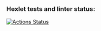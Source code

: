 ### Hexlet tests and linter status:
[![Actions Status](https://github.com/Viacheslav161/python-project-83/actions/workflows/hexlet-check.yml/badge.svg)](https://github.com/Viacheslav161/python-project-83/actions)
